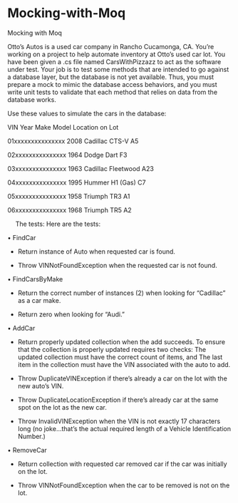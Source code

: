 # Mocking-with-Moq
Mocking with Moq

Otto’s Autos is a used car company in Rancho Cucamonga, CA.  You’re working on a project to help automate inventory at Otto’s used car lot.
You have been given a .cs file named CarsWithPizzazz to act as the software under test.  Your job is to test some methods that are intended to go against a database layer, but the database is not yet available.  Thus, you must prepare a mock to mimic the database access behaviors, and you must write unit tests to validate that each method that relies on data from the database works.

Use these values to simulate the cars in the database:

VIN	Year	Make	Model	Location on Lot

01xxxxxxxxxxxxxxx	2008	Cadillac	CTS-V	A5

02xxxxxxxxxxxxxxx	1964	Dodge	Dart	F3

03xxxxxxxxxxxxxxx	1963	Cadillac	Fleetwood	A23

04xxxxxxxxxxxxxxx	1995	Hummer	H1 (Gas)	C7

05xxxxxxxxxxxxxxx	1958	Triumph	TR3	A1

06xxxxxxxxxxxxxxx	1968	Triumph	TR5	A2

 
The tests:
Here are the tests:

•	FindCar

-	Return instance of Auto when requested car is found.

-	Throw VINNotFoundException when the requested car is not found.

•	FindCarsByMake

-	Return the correct number of instances (2) when looking for “Cadillac” as a car make.

-	Return zero when looking for “Audi.”

•	AddCar

-	Return properly updated collection when the add succeeds.  To ensure that the collection is properly updated requires two checks:
	The updated collection must have the correct count of items, and
	The last item in the collection must have the VIN associated with the auto to add.
 
-	Throw DuplicateVINException if there’s already a car on the lot with the new auto’s VIN.

-	Throw DuplicateLocationException if there’s already car at the same spot on the lot as the new car.

-	Throw InvalidVINException when the VIN is not exactly 17 characters long (no joke…that’s the actual required length of a Vehicle Identification Number.) 

•	RemoveCar

-	Return collection with requested car removed car if the car was initially on the lot.  

-	Throw VINNotFoundException when the car to be removed is not on the lot.
 

